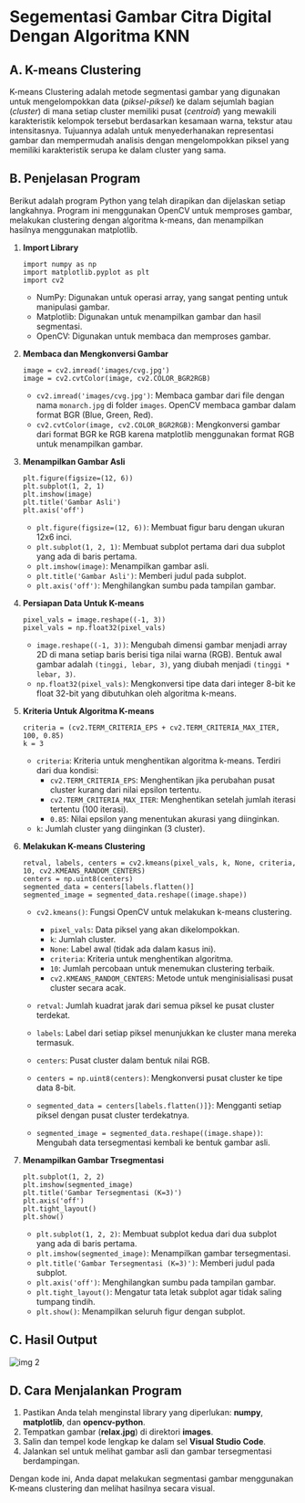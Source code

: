 # Segementasi Gambar Citra Digital Dengan Algoritma KNN

## A. K-means Clustering
K-means Clustering adalah metode segmentasi gambar yang digunakan untuk mengelompokkan data (*piksel-piksel*) ke dalam sejumlah bagian (*cluster*) di mana setiap cluster memiliki pusat (*centroid*) yang mewakili karakteristik kelompok tersebut berdasarkan kesamaan warna, tekstur atau intensitasnya. Tujuannya adalah untuk menyederhanakan representasi gambar dan mempermudah analisis dengan mengelompokkan piksel yang memiliki karakteristik serupa ke dalam cluster yang sama.
## B. Penjelasan Program
Berikut adalah program Python yang telah dirapikan dan dijelaskan setiap langkahnya. Program ini menggunakan OpenCV untuk memproses gambar, melakukan clustering dengan algoritma k-means, dan menampilkan hasilnya menggunakan matplotlib.

1. **Import Library**
   ```
   import numpy as np
   import matplotlib.pyplot as plt
   import cv2
   ```
   - NumPy: Digunakan untuk operasi array, yang sangat penting untuk manipulasi gambar.
   - Matplotlib: Digunakan untuk menampilkan gambar dan hasil segmentasi.
   - OpenCV: Digunakan untuk membaca dan memproses gambar.

2. **Membaca dan Mengkonversi Gambar**
   ```
   image = cv2.imread('images/cvg.jpg')
   image = cv2.cvtColor(image, cv2.COLOR_BGR2RGB)
   ```
   - `cv2.imread('images/cvg.jpg')`: Membaca gambar dari file dengan nama `monarch.jpg` di folder `images`. OpenCV membaca gambar dalam format BGR (Blue, Green, Red).
   - `cv2.cvtColor(image, cv2.COLOR_BGR2RGB)`: Mengkonversi gambar dari format BGR ke RGB karena matplotlib menggunakan format RGB untuk menampilkan gambar.

3. **Menampilkan Gambar Asli**
   ```
   plt.figure(figsize=(12, 6))
   plt.subplot(1, 2, 1)
   plt.imshow(image)
   plt.title('Gambar Asli')
   plt.axis('off')
   ```
   - `plt.figure(figsize=(12, 6))`: Membuat figur baru dengan ukuran 12x6 inci.
   - `plt.subplot(1, 2, 1)`: Membuat subplot pertama dari dua subplot yang ada di baris pertama.
   - `plt.imshow(image)`: Menampilkan gambar asli.
   - `plt.title('Gambar Asli')`: Memberi judul pada subplot.
   - `plt.axis('off')`: Menghilangkan sumbu pada tampilan gambar.

4. **Persiapan Data Untuk K-means**
   ```
   pixel_vals = image.reshape((-1, 3))
   pixel_vals = np.float32(pixel_vals)
   ```
   - `image.reshape((-1, 3))`: Mengubah dimensi gambar menjadi array 2D di mana setiap baris berisi tiga nilai warna (RGB). Bentuk awal gambar adalah `(tinggi, lebar, 3)`, yang diubah menjadi `(tinggi * lebar, 3)`.
   - `np.float32(pixel_vals)`: Mengkonversi tipe data dari integer 8-bit ke float 32-bit yang dibutuhkan oleh algoritma k-means.

5. **Kriteria Untuk Algoritma K-means**
   ```
   criteria = (cv2.TERM_CRITERIA_EPS + cv2.TERM_CRITERIA_MAX_ITER, 100, 0.85)
   k = 3
   ```
   - `criteria`: Kriteria untuk menghentikan algoritma k-means. Terdiri dari dua kondisi:
      - `cv2.TERM_CRITERIA_EPS`: Menghentikan jika perubahan pusat cluster kurang dari nilai epsilon tertentu.
      - `cv2.TERM_CRITERIA_MAX_ITER`: Menghentikan setelah jumlah iterasi tertentu (100 iterasi).
      - `0.85`: Nilai epsilon yang menentukan akurasi yang diinginkan.
   - `k`: Jumlah cluster yang diinginkan (3 cluster).

6. **Melakukan K-means Clustering**
   ```
   retval, labels, centers = cv2.kmeans(pixel_vals, k, None, criteria, 10, cv2.KMEANS_RANDOM_CENTERS)
   centers = np.uint8(centers)
   segmented_data = centers[labels.flatten()]
   segmented_image = segmented_data.reshape((image.shape))
   ```
   - `cv2.kmeans()`: Fungsi OpenCV untuk melakukan k-means clustering.
      - `pixel_vals`: Data piksel yang akan dikelompokkan.
      - `k`: Jumlah cluster.
      - `None`: Label awal (tidak ada dalam kasus ini).
      - `criteria`: Kriteria untuk menghentikan algoritma.
      - `10`: Jumlah percobaan untuk menemukan clustering terbaik.
      - `cv2.KMEANS_RANDOM_CENTERS`: Metode untuk menginisialisasi pusat cluster secara acak.
  
   - `retval`: Jumlah kuadrat jarak dari semua piksel ke pusat cluster terdekat.
   - `labels`: Label dari setiap piksel menunjukkan ke cluster mana mereka termasuk.
   - `centers`: Pusat cluster dalam bentuk nilai RGB.
   - `centers = np.uint8(centers)`: Mengkonversi pusat cluster ke tipe data 8-bit.
   - `segmented_data = centers[labels.flatten()]}`: Mengganti setiap piksel dengan pusat cluster terdekatnya.
   - `segmented_image = segmented_data.reshape((image.shape))`: Mengubah data tersegmentasi kembali ke bentuk gambar asli.

7. **Menampilkan Gambar Trsegmentasi**
   ```
   plt.subplot(1, 2, 2)
   plt.imshow(segmented_image)
   plt.title('Gambar Tersegmentasi (K=3)')
   plt.axis('off')
   plt.tight_layout()
   plt.show()
   ```
   - `plt.subplot(1, 2, 2)`: Membuat subplot kedua dari dua subplot yang ada di baris pertama.
   - `plt.imshow(segmented_image)`: Menampilkan gambar tersegmentasi.
   - `plt.title('Gambar Tersegmentasi (K=3)')`: Memberi judul pada subplot.
   - `plt.axis('off')`: Menghilangkan sumbu pada tampilan gambar.
   - `plt.tight_layout()`: Mengatur tata letak subplot agar tidak saling tumpang tindih.
   - `plt.show()`: Menampilkan seluruh figur dengan subplot.
  
## C. Hasil Output
![img 2](Figure-2)
<br>
## D. Cara Menjalankan Program
   1. Pastikan Anda telah menginstal library yang diperlukan: **numpy**, **matplotlib**, dan **opencv-python**.
   2. Tempatkan gambar (**relax.jpg**) di direktori **images**.
   3. Salin dan tempel kode lengkap ke dalam sel **Visual Studio Code**.
   4. Jalankan sel untuk melihat gambar asli dan gambar tersegmentasi berdampingan.
      
   Dengan kode ini, Anda dapat melakukan segmentasi gambar menggunakan K-means clustering dan melihat hasilnya secara visual.

